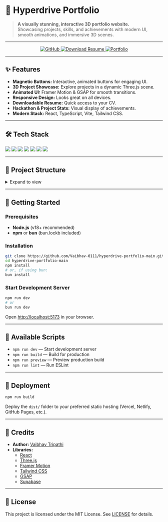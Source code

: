 # 🚀 Hyperdrive Portfolio

> **A visually stunning, interactive 3D portfolio website.**  
> Showcasing projects, skills, and achievements with modern UI, smooth animations, and immersive 3D scenes.

---

<p align="center">
  <a href="https://github.com/Vaibhav-0111/hyperdrive-portfolio-main" target="_blank">
    <img src="https://img.shields.io/badge/View%20on-GitHub-181717?style=for-the-badge&logo=github" alt="GitHub" />
  </a>
  <a href="public/vaibhav-tripathi-cv.html" target="_blank">
    <img src="https://img.shields.io/badge/Download-Resume-blue?style=for-the-badge&logo=read-the-docs" alt="Download Resume" />
  </a>
  <a href="https://github.com/Vaibhav-0111" target="_blank">
    <img src="https://img.shields.io/badge/More%20Projects-Portfolio-6f42c1?style=for-the-badge&logo=react" alt="Portfolio" />
  </a>
</p>

---

## ✨ Features

- **Magnetic Buttons:** Interactive, animated buttons for engaging UI.
- **3D Project Showcase:** Explore projects in a dynamic Three.js scene.
- **Animated UI:** Framer Motion & GSAP for smooth transitions.
- **Responsive Design:** Looks great on all devices.
- **Downloadable Resume:** Quick access to your CV.
- **Hackathon & Project Stats:** Visual display of achievements.
- **Modern Stack:** React, TypeScript, Vite, Tailwind CSS.

---

## 🛠️ Tech Stack

<p>
  <img src="https://img.shields.io/badge/React-20232a?style=for-the-badge&logo=react&logoColor=61dafb"/>
  <img src="https://img.shields.io/badge/TypeScript-007acc?style=for-the-badge&logo=typescript&logoColor=white"/>
  <img src="https://img.shields.io/badge/Three.js-000?style=for-the-badge&logo=three.js&logoColor=white"/>
  <img src="https://img.shields.io/badge/TailwindCSS-38b2ac?style=for-the-badge&logo=tailwind-css&logoColor=white"/>
  <img src="https://img.shields.io/badge/Framer%20Motion-0055FF?style=for-the-badge&logo=framer&logoColor=white"/>
  <img src="https://img.shields.io/badge/GSAP-88CE02?style=for-the-badge&logo=greensock&logoColor=white"/>
  <img src="https://img.shields.io/badge/Vite-646CFF?style=for-the-badge&logo=vite&logoColor=white"/>
</p>

---

## 📁 Project Structure

<details>
  <summary>Expand to view</summary>

```
hyperdrive-portfolio-main/
├── public/                # Static assets (resume, images, robots.txt)
├── src/
│   ├── assets/            # Images and media
│   ├── components/
│   │   ├── 3d/            # 3D scene components
│   │   ├── animations/    # Animation utilities
│   │   ├── sections/      # Page sections
│   │   └── ui/            # UI primitives
│   ├── hooks/             # Custom React hooks
│   ├── integrations/      # Supabase integration
│   ├── lib/               # Utility functions
│   ├── pages/             # Page-level components
│   ├── App.tsx            # Main app component
│   ├── main.tsx           # Entry point
│   └── index.css          # Global styles
├── .env                   # Environment variables
├── package.json           # Project metadata and scripts
├── tailwind.config.ts     # Tailwind CSS configuration
├── vite.config.ts         # Vite configuration
├── tsconfig*.json         # TypeScript configuration
└── README.md              # Project documentation
```
</details>

---

## 🏁 Getting Started

### Prerequisites

- **Node.js** (v18+ recommended)
- **npm** or **bun** (bun.lockb included)

### Installation

```sh
git clone https://github.com/Vaibhav-0111/hyperdrive-portfolio-main.git
cd hyperdrive-portfolio-main
npm install
# or, if using bun:
bun install
```

### Start Development Server

```sh
npm run dev
# or
bun run dev
```

Open [http://localhost:5173](http://localhost:5173) in your browser.

---

## 📜 Available Scripts

- `npm run dev` — Start development server
- `npm run build` — Build for production
- `npm run preview` — Preview production build
- `npm run lint` — Run ESLint

---

## 🚢 Deployment

```sh
npm run build
```

Deploy the `dist/` folder to your preferred static hosting (Vercel, Netlify, GitHub Pages, etc.).

---

## 🙏 Credits

- **Author:** [Vaibhav Tripathi](https://github.com/Vaibhav-0111)
- **Libraries:**  
  - [React](https://react.dev/)
  - [Three.js](https://threejs.org/)
  - [Framer Motion](https://www.framer.com/motion/)
  - [Tailwind CSS](https://tailwindcss.com/)
  - [GSAP](https://greensock.com/gsap/)
  - [Supabase](https://supabase.com/)

---

## 📄 License

This project is licensed under the MIT License. See [LICENSE](LICENSE) for details.
